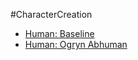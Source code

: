 #CharacterCreation 
- [Human: Baseline](</LifePath/Birthright/Baseline%20Human.md>)
- [Human: Ogryn Abhuman](</LifePath/Birthright/Ogryns.md>)